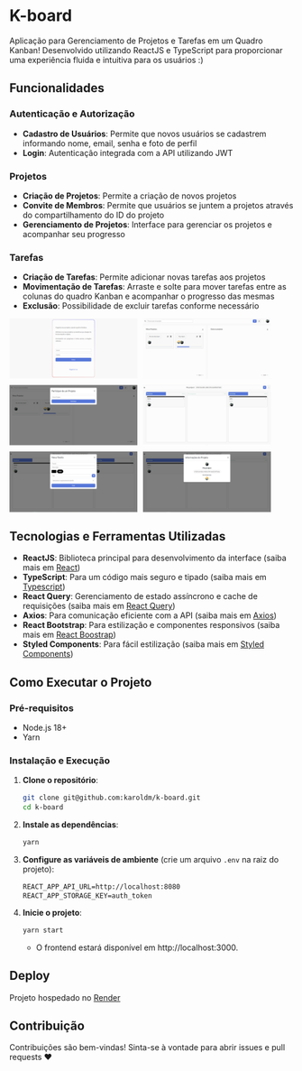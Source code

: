 # K-board

Aplicação para Gerenciamento de Projetos e Tarefas em um Quadro Kanban! Desenvolvido utilizando ReactJS e TypeScript para proporcionar uma experiência fluida e intuitiva para os usuários :)

## Funcionalidades

### Autenticação e Autorização

- **Cadastro de Usuários**: Permite que novos usuários se cadastrem informando nome, email, senha e foto de perfil
- **Login**: Autenticação integrada com a API utilizando JWT

### Projetos

- **Criação de Projetos**: Permite a criação de novos projetos
- **Convite de Membros**: Permite que usuários se juntem a projetos através do compartilhamento do ID do projeto
- **Gerenciamento de Projetos**: Interface para gerenciar os projetos e acompanhar seu progresso

### Tarefas

- **Criação de Tarefas**: Permite adicionar novas tarefas aos projetos
- **Movimentação de Tarefas**: Arraste e solte para mover tarefas entre as colunas do quadro Kanban e acompanhar o progresso das mesmas
- **Exclusão**: Possibilidade de excluir tarefas conforme necessário

<div style="display: flex; flex-wrap: wrap; gap: 10px;">
  <img src="/assets/image1.png" alt="login" width="45%">
  <img src="/assets/image2.png" alt="room" width="45%">
  <img src="/assets/image3.png" alt="send-question" width="45%">
  <img src="/assets/image4.png" alt="admin-room" width="45%">
  <img src="/assets/image5.png" alt="admin-room" width="45%">
  <img src="/assets/image6.png" alt="admin-room" width="45%">
</div>

## Tecnologias e Ferramentas Utilizadas

- **ReactJS**: Biblioteca principal para desenvolvimento da interface (saiba mais em [React](https://react.dev/))
- **TypeScript**: Para um código mais seguro e tipado (saiba mais em [Typescript](https://www.typescriptlang.org/))
- **React Query**: Gerenciamento de estado assíncrono e cache de requisições (saiba mais em [React Query](https://tanstack.com/query/latest))
- **Axios**: Para comunicação eficiente com a API (saiba mais em [Axios](https://axios-http.com/ptbr/docs/intro))
- **React Bootstrap**: Para estilização e componentes responsivos (saiba mais em [React Boostrap](https://react-bootstrap.netlify.app/))
- **Styled Components**: Para fácil estilização (saiba mais em [Styled Components](https://styled-components.com/))

## Como Executar o Projeto

### Pré-requisitos

- Node.js 18+
- Yarn

### Instalação e Execução

1. **Clone o repositório**:

   ```bash
   git clone git@github.com:karoldm/k-board.git
   cd k-board
   ```

2. **Instale as dependências**:

   ```bash
   yarn
   ```

3. **Configure as variáveis de ambiente** (crie um arquivo `.env` na raiz do projeto):

   ```env
   REACT_APP_API_URL=http://localhost:8080
   REACT_APP_STORAGE_KEY=auth_token
   ```

4. **Inicie o projeto**:
   ```bash
   yarn start
   ```
   - O frontend estará disponível em http://localhost:3000.

## Deploy

Projeto hospedado no [Render](https://render.com/)

## Contribuição

Contribuições são bem-vindas! Sinta-se à vontade para abrir issues e pull requests ❤️
